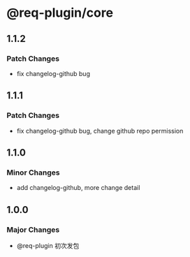 # @req-plugin/core

## 1.1.2

### Patch Changes

- fix changelog-github bug

## 1.1.1

### Patch Changes

- fix changelog-github bug, change github repo permission

## 1.1.0

### Minor Changes

- add changelog-github, more change detail

## 1.0.0

### Major Changes

- @req-plugin 初次发包
